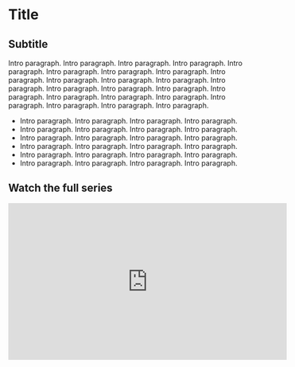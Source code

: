 # Title
## Subtitle

Intro paragraph. Intro paragraph. Intro paragraph. Intro paragraph. Intro paragraph. Intro paragraph. Intro paragraph. Intro paragraph. Intro paragraph. Intro paragraph. Intro paragraph. Intro paragraph. Intro paragraph. Intro paragraph. Intro paragraph. Intro paragraph. Intro paragraph. Intro paragraph. Intro paragraph. Intro paragraph. Intro paragraph. Intro paragraph. Intro paragraph. Intro paragraph. 

* Intro paragraph. Intro paragraph. Intro paragraph. Intro paragraph.
* Intro paragraph. Intro paragraph. Intro paragraph. Intro paragraph.
* Intro paragraph. Intro paragraph. Intro paragraph. Intro paragraph.
* Intro paragraph. Intro paragraph. Intro paragraph. Intro paragraph.
* Intro paragraph. Intro paragraph. Intro paragraph. Intro paragraph.
* Intro paragraph. Intro paragraph. Intro paragraph. Intro paragraph.

## Watch the full series
<div>

  <iframe width="560" height="315" src="https://www.youtube.com/embed/E6NO0rgFub4?si=X3nxnbDyKj3lk3aS" title="YouTube video player" frameborder="0" allow="accelerometer; autoplay; clipboard-write; encrypted-media; gyroscope; picture-in-picture; web-share" allowfullscreen></iframe>
</div>
